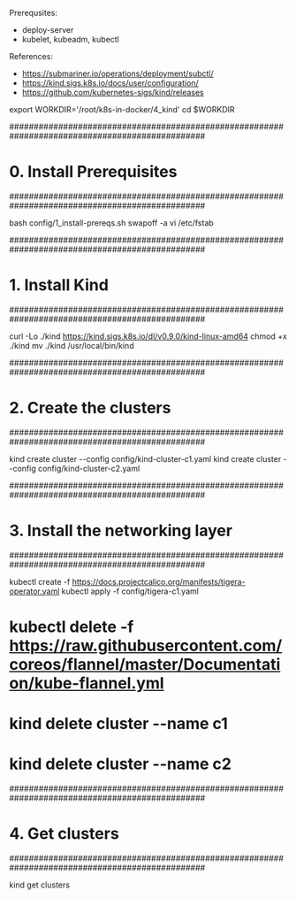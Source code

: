 Prerequsites:
- deploy-server
- kubelet, kubeadm, kubectl

References:
- https://submariner.io/operations/deployment/subctl/
- https://kind.sigs.k8s.io/docs/user/configuration/
- https://github.com/kubernetes-sigs/kind/releases

export WORKDIR='/root/k8s-in-docker/4_kind'
cd $WORKDIR

################################################################################################
# 0. Install Prerequisites
################################################################################################

bash config/1_install-prereqs.sh 
swapoff -a
vi /etc/fstab

################################################################################################
# 1. Install Kind
################################################################################################

curl -Lo ./kind https://kind.sigs.k8s.io/dl/v0.9.0/kind-linux-amd64
chmod +x ./kind
mv ./kind /usr/local/bin/kind

################################################################################################
# 2. Create the clusters
################################################################################################

kind create cluster --config config/kind-cluster-c1.yaml
kind create cluster --config config/kind-cluster-c2.yaml


################################################################################################
# 3. Install the networking layer
################################################################################################

kubectl create -f https://docs.projectcalico.org/manifests/tigera-operator.yaml
kubectl apply -f config/tigera-c1.yaml 

# kubectl delete -f https://raw.githubusercontent.com/coreos/flannel/master/Documentation/kube-flannel.yml
# kind delete cluster --name c1
# kind delete cluster --name c2


################################################################################################
# 4. Get clusters
################################################################################################

kind get clusters

